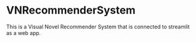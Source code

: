 # VNRecommenderSystem

This is a Visual Novel Recommender System that is connected to streamlit as a web app.
